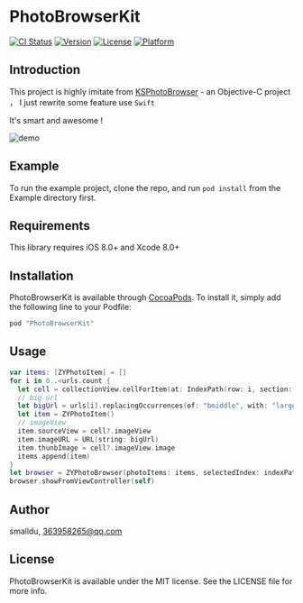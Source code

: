 # PhotoBrowserKit

[![CI Status](http://img.shields.io/travis/smalldu/PhotoBrowserKit.svg?style=flat)](https://travis-ci.org/smalldu/PhotoBrowserKit)
[![Version](https://img.shields.io/cocoapods/v/PhotoBrowserKit.svg?style=flat)](http://cocoapods.org/pods/PhotoBrowserKit)
[![License](https://img.shields.io/cocoapods/l/PhotoBrowserKit.svg?style=flat)](http://cocoapods.org/pods/PhotoBrowserKit)
[![Platform](https://img.shields.io/cocoapods/p/PhotoBrowserKit.svg?style=flat)](http://cocoapods.org/pods/PhotoBrowserKit)

## Introduction
This project is highly imitate from [KSPhotoBrowser](https://github.com/skx926/KSPhotoBrowser) - an Objective-C project
， I just rewrite some feature use `Swift`

It's smart and awesome ! 

![demo](https://github.com/smalldu/PhotoBrowserKit/blob/master/picture/demo.gif)

## Example

To run the example project, clone the repo, and run `pod install` from the Example directory first.

## Requirements

This library requires iOS 8.0+ and Xcode 8.0+

## Installation

PhotoBrowserKit is available through [CocoaPods](http://cocoapods.org). To install
it, simply add the following line to your Podfile:

```ruby
pod "PhotoBrowserKit"
```

## Usage

```swift
var items: [ZYPhotoItem] = []
for i in 0..<urls.count {
  let cell = collectionView.cellForItem(at: IndexPath(row: i, section: 0)) as? PhotoCell
  // big url
  let bigUrl = urls[i].replacingOccurrences(of: "bmiddle", with: "large")
  let item = ZYPhotoItem()
  // imageView
  item.sourceView = cell?.imageView
  item.imageURL = URL(string: bigUrl)
  item.thunbImage = cell?.imageView.image
  items.append(item)
}
let browser = ZYPhotoBrowser(photoItems: items, selectedIndex: indexPath.row)
browser.showFromViewController(self)
```

## Author

smalldu, 363958265@qq.com

## License

PhotoBrowserKit is available under the MIT license. See the LICENSE file for more info.

